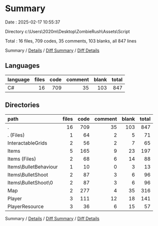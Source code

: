 # Summary

Date : 2025-02-17 10:55:37

Directory c:\\Users\\2020m\\Desktop\\ZombieRush\\Assets\\Script

Total : 16 files,  709 codes, 35 comments, 103 blanks, all 847 lines

Summary / [Details](details.md) / [Diff Summary](diff.md) / [Diff Details](diff-details.md)

## Languages
| language | files | code | comment | blank | total |
| :--- | ---: | ---: | ---: | ---: | ---: |
| C# | 16 | 709 | 35 | 103 | 847 |

## Directories
| path | files | code | comment | blank | total |
| :--- | ---: | ---: | ---: | ---: | ---: |
| . | 16 | 709 | 35 | 103 | 847 |
| . (Files) | 1 | 64 | 2 | 5 | 71 |
| InteractableGrids | 2 | 56 | 2 | 7 | 65 |
| Items | 5 | 165 | 9 | 23 | 197 |
| Items (Files) | 2 | 68 | 6 | 14 | 88 |
| Items\\BulletBehaviour | 1 | 10 | 0 | 3 | 13 |
| Items\\BulletShoot | 2 | 87 | 3 | 6 | 96 |
| Items\\BulletShoot\\0 | 2 | 87 | 3 | 6 | 96 |
| Map | 2 | 277 | 4 | 35 | 316 |
| Player | 3 | 111 | 12 | 18 | 141 |
| PlayerResource | 3 | 36 | 6 | 15 | 57 |

Summary / [Details](details.md) / [Diff Summary](diff.md) / [Diff Details](diff-details.md)